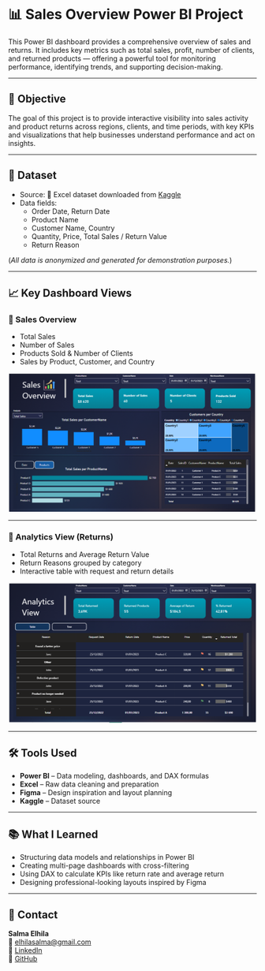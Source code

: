 # 📊 Sales Overview Power BI Project

This Power BI dashboard provides a comprehensive overview of sales and returns. It includes key metrics such as total sales, profit, number of clients, and returned products — offering a powerful tool for monitoring performance, identifying trends, and supporting decision-making.

---

## 🎯 Objective

The goal of this project is to provide interactive visibility into sales activity and product returns across regions, clients, and time periods, with key KPIs and visualizations that help businesses understand performance and act on insights.

---

## 🧾 Dataset

- Source: 📂 Excel dataset downloaded from [Kaggle](https://www.kaggle.com/)
- Data fields:
  - Order Date, Return Date
  - Product Name
  - Customer Name, Country
  - Quantity, Price, Total Sales / Return Value
  - Return Reason

(*All data is anonymized and generated for demonstration purposes.*)

---

## 📈 Key Dashboard Views

### 🔹 Sales Overview
- Total Sales
- Number of Sales
- Products Sold & Number of Clients
- Sales by Product, Customer, and Country

![Sales Overview](./Project%2002_Main.png)

---

### 🔹 Analytics View (Returns)
- Total Returns and Average Return Value
- Return Reasons grouped by category
- Interactive table with request and return details

![Analytics View](./Project%2002_Analytics%20View.png)

---

## 🛠️ Tools Used

- **Power BI** – Data modeling, dashboards, and DAX formulas  
- **Excel** – Raw data cleaning and preparation  
- **Figma** – Design inspiration and layout planning  
- **Kaggle** – Dataset source  

---

## 📚 What I Learned

- Structuring data models and relationships in Power BI
- Creating multi-page dashboards with cross-filtering
- Using DAX to calculate KPIs like return rate and average return
- Designing professional-looking layouts inspired by Figma

---

## 📩 Contact

**Salma Elhila**  
📧 elhilasalma@gmail.com  
🔗 [LinkedIn](https://www.linkedin.com/in/your-profile/)  
🔗 [GitHub](https://github.com/your-username)
